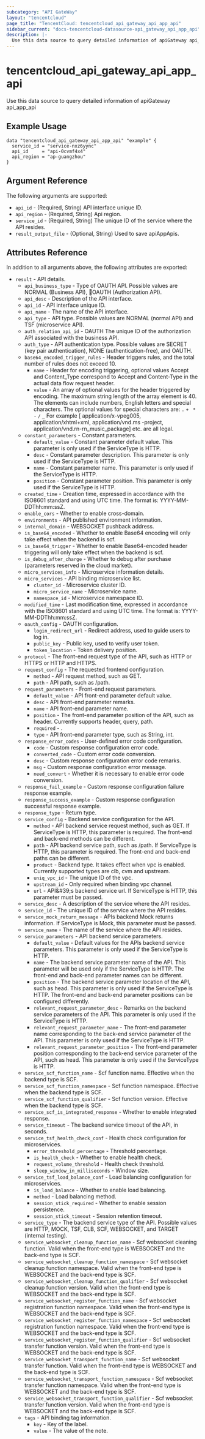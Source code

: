 ```yaml
---
subcategory: "API GateWay"
layout: "tencentcloud"
page_title: "TencentCloud: tencentcloud_api_gateway_api_app_api"
sidebar_current: "docs-tencentcloud-datasource-api_gateway_api_app_api"
description: |-
  Use this data source to query detailed information of apiGateway api_app_api
---
```


# tencentcloud_api_gateway_api_app_api

Use this data source to query detailed information of apiGateway api_app_api

## Example Usage

```hcl
data "tencentcloud_api_gateway_api_app_api" "example" {
  service_id = "service-nxz6yync"
  api_id     = "api-0cvmf4x4"
  api_region = "ap-guangzhou"
}
```

## Argument Reference

The following arguments are supported:

* `api_id` - (Required, String) API interface unique ID.
* `api_region` - (Required, String) Api region.
* `service_id` - (Required, String) The unique ID of the service where the API resides.
* `result_output_file` - (Optional, String) Used to save apiAppApis.

## Attributes Reference

In addition to all arguments above, the following attributes are exported:

* `result` - API details.
  * `api_business_type` - Type of OAUTH API. Possible values are NORMAL (Business API), OAUTH (Authorization API).
  * `api_desc` - Description of the API interface.
  * `api_id` - API interface unique ID.
  * `api_name` - The name of the API interface.
  * `api_type` - API type. Possible values are NORMAL (normal API) and TSF (microservice API).
  * `auth_relation_api_id` - OAUTH The unique ID of the authorization API associated with the business API.
  * `auth_type` - API authentication type. Possible values are SECRET (key pair authentication), NONE (authentication-free), and OAUTH.
  * `base64_encoded_trigger_rules` - Header triggers rules, and the total number of rules does not exceed 10.
    * `name` - Header for encoding triggering, optional values Accept and Content_Type correspond to Accept and Content-Type in the actual data flow request header.
    * `value` - An array of optional values for the header triggered by encoding. The maximum string length of the array element is 40. The elements can include numbers, English letters and special characters. The optional values for special characters are: `.` `+` ` *` `-` `/` `_` For example [ application/x-vpeg005, application/xhtml+xml, application/vnd.ms -project, application/vnd.rn-rn_music_package] etc. are all legal.
  * `constant_parameters` - Constant parameters.
    * `default_value` - Constant parameter default value. This parameter is only used if the ServiceType is HTTP.
    * `desc` - Constant parameter description. This parameter is only used if the ServiceType is HTTP.
    * `name` - Constant parameter name. This parameter is only used if the ServiceType is HTTP.
    * `position` - Constant parameter position. This parameter is only used if the ServiceType is HTTP.
  * `created_time` - Creation time, expressed in accordance with the ISO8601 standard and using UTC time. The format is: YYYY-MM-DDThh:mm:ssZ.
  * `enable_cors` - Whether to enable cross-domain.
  * `environments` - API published environment information.
  * `internal_domain` - WEBSOCKET pushback address.
  * `is_base64_encoded` - Whether to enable Base64 encoding will only take effect when the backend is scf.
  * `is_base64_trigger` - Whether to enable Base64-encoded header triggering will only take effect when the backend is scf.
  * `is_debug_after_charge` - Whether to debug after purchase (parameters reserved in the cloud market).
  * `micro_services_info` - Microservice information details.
  * `micro_services` - API binding microservice list.
    * `cluster_id` - Microservice cluster ID.
    * `micro_service_name` - Microservice name.
    * `namespace_id` - Microservice namespace ID.
  * `modified_time` - Last modification time, expressed in accordance with the ISO8601 standard and using UTC time. The format is: YYYY-MM-DDThh:mm:ssZ.
  * `oauth_config` - OAUTH configuration.
    * `login_redirect_url` - Redirect address, used to guide users to log in.
    * `public_key` - Public key, used to verify user token.
    * `token_location` - Token delivery position.
  * `protocol` - The front-end request type of the API, such as HTTP or HTTPS or HTTP and HTTPS.
  * `request_config` - The requested frontend configuration.
    * `method` - API request method, such as GET.
    * `path` - API path, such as /path.
  * `request_parameters` - Front-end request parameters.
    * `default_value` - API front-end parameter default value.
    * `desc` - API front-end parameter remarks.
    * `name` - API front-end parameter name.
    * `position` - The front-end parameter position of the API, such as header. Currently supports header, query, path.
    * `required` - .
    * `type` - API front-end parameter type, such as String, int.
  * `response_error_codes` - User-defined error code configuration.
    * `code` - Custom response configuration error code.
    * `converted_code` - Custom error code conversion.
    * `desc` - Custom response configuration error code remarks.
    * `msg` - Custom response configuration error message.
    * `need_convert` - Whether it is necessary to enable error code conversion.
  * `response_fail_example` - Custom response configuration failure response example.
  * `response_success_example` - Custom response configuration successful response example.
  * `response_type` - Return type.
  * `service_config` - Backend service configuration for the API.
    * `method` - API backend service request method, such as GET. If ServiceType is HTTP, this parameter is required. The front-end and back-end methods can be different.
    * `path` - API backend service path, such as /path. If ServiceType is HTTP, this parameter is required. The front-end and back-end paths can be different.
    * `product` - Backend type. It takes effect when vpc is enabled. Currently supported types are clb, cvm and upstream.
    * `uniq_vpc_id` - The unique ID of the vpc.
    * `upstream_id` - Only required when binding vpc channel.
    * `url` - API&amp;#39;s backend service url. If ServiceType is HTTP, this parameter must be passed.
  * `service_desc` - A description of the service where the API resides.
  * `service_id` - The unique ID of the service where the API resides.
  * `service_mock_return_message` - APIs backend Mock returns information. If ServiceType is Mock, this parameter must be passed.
  * `service_name` - The name of the service where the API resides.
  * `service_parameters` - API backend service parameters.
    * `default_value` - Default values for the APIs backend service parameters. This parameter is only used if the ServiceType is HTTP.
    * `name` - The backend service parameter name of the API. This parameter will be used only if the ServiceType is HTTP. The front-end and back-end parameter names can be different.
    * `position` - The backend service parameter location of the API, such as head. This parameter is only used if the ServiceType is HTTP. The front-end and back-end parameter positions can be configured differently.
    * `relevant_request_parameter_desc` - Remarks on the backend service parameters of the API. This parameter is only used if the ServiceType is HTTP.
    * `relevant_request_parameter_name` - The front-end parameter name corresponding to the back-end service parameter of the API. This parameter is only used if the ServiceType is HTTP.
    * `relevant_request_parameter_position` - The front-end parameter position corresponding to the back-end service parameter of the API, such as head. This parameter is only used if the ServiceType is HTTP.
  * `service_scf_function_name` - Scf function name. Effective when the backend type is SCF.
  * `service_scf_function_namespace` - Scf function namespace. Effective when the backend type is SCF.
  * `service_scf_function_qualifier` - Scf function version. Effective when the backend type is SCF.
  * `service_scf_is_integrated_response` - Whether to enable integrated response.
  * `service_timeout` - The backend service timeout of the API, in seconds.
  * `service_tsf_health_check_conf` - Health check configuration for microservices.
    * `error_threshold_percentage` - Threshold percentage.
    * `is_health_check` - Whether to enable health check.
    * `request_volume_threshold` - Health check threshold.
    * `sleep_window_in_milliseconds` - Window size.
  * `service_tsf_load_balance_conf` - Load balancing configuration for microservices.
    * `is_load_balance` - Whether to enable load balancing.
    * `method` - Load balancing method.
    * `session_stick_required` - Whether to enable session persistence.
    * `session_stick_timeout` - Session retention timeout.
  * `service_type` - The backend service type of the API. Possible values are HTTP, MOCK, TSF, CLB, SCF, WEBSOCKET, and TARGET (internal testing).
  * `service_websocket_cleanup_function_name` - Scf websocket cleaning function. Valid when the front-end type is WEBSOCKET and the back-end type is SCF.
  * `service_websocket_cleanup_function_namespace` - Scf websocket cleanup function namespace. Valid when the front-end type is WEBSOCKET and the back-end type is SCF.
  * `service_websocket_cleanup_function_qualifier` - Scf websocket cleanup function version. Valid when the front-end type is WEBSOCKET and the back-end type is SCF.
  * `service_websocket_register_function_name` - Scf websocket registration function namespace. Valid when the front-end type is WEBSOCKET and the back-end type is SCF.
  * `service_websocket_register_function_namespace` - Scf websocket registration function namespace. Valid when the front-end type is WEBSOCKET and the back-end type is SCF.
  * `service_websocket_register_function_qualifier` - Scf websocket transfer function version. Valid when the front-end type is WEBSOCKET and the back-end type is SCF.
  * `service_websocket_transport_function_name` - Scf websocket transfer function. Valid when the front-end type is WEBSOCKET and the back-end type is SCF.
  * `service_websocket_transport_function_namespace` - Scf websocket transfer function namespace. Valid when the front-end type is WEBSOCKET and the back-end type is SCF.
  * `service_websocket_transport_function_qualifier` - Scf websocket transfer function version. Valid when the front-end type is WEBSOCKET and the back-end type is SCF.
  * `tags` - API binding tag information.
    * `key` - Key of the label.
    * `value` - The value of the note.


